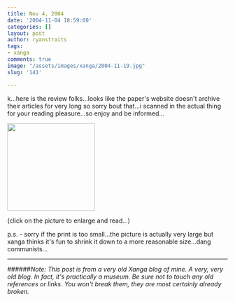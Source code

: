 ```yaml
---
title: Nov 4, 2004
date: '2004-11-04 18:59:00'
categories: []
layout: post
author: ryanstraits
tags:
- xanga
comments: true
image: "/assets/images/xanga/2004-11-19.jpg"
slug: '141'

---
```

k...here is the review folks...looks like the paper's website doesn't archive their articles for very long so sorry bout that...i scanned in the actual thing for your reading pleasure...so enjoy and be informed...

<!-- break -->

<a href="http://i.xanga.com/bluestarmorning/saw%20review-medium.jpg" target="_blank"><img src="http://i.xanga.com/bluestarmorning/t/saw%20review-medium.jpg" alt="" width="200" border="0" /></a>

(click on the picture to enlarge and read...)

p.s. - sorry if the print is too small...the picture is actually very large but xanga thinks it's fun to shrink it down to a more reasonable size...dang communists...

---

######*Note: This post is from a very old Xanga blog of mine. A very, very old blog. In fact, it's practically a museum. Be sure not to touch any old references or links. You won't break them, they are most certainly already broken.*